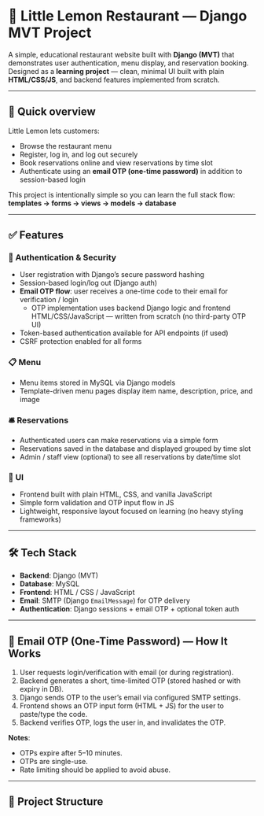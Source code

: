 # 🍋 Little Lemon Restaurant — Django MVT Project

A simple, educational restaurant website built with **Django (MVT)** that demonstrates user authentication, menu display, and reservation booking.  
Designed as a **learning project** — clean, minimal UI built with plain **HTML/CSS/JS**, and backend features implemented from scratch.

---

## 🚀 Quick overview
Little Lemon lets customers:
- Browse the restaurant menu  
- Register, log in, and log out securely  
- Book reservations online and view reservations by time slot  
- Authenticate using an **email OTP (one-time password)** in addition to session-based login  

This project is intentionally simple so you can learn the full stack flow:  
**templates → forms → views → models → database**

---

## ✅ Features

### 🔐 Authentication & Security
- User registration with Django’s secure password hashing  
- Session-based login/log out (Django auth)  
- **Email OTP flow**: user receives a one-time code to their email for verification / login  
  - OTP implementation uses backend Django logic and frontend HTML/CSS/JavaScript — written from scratch (no third-party OTP UI)  
- Token-based authentication available for API endpoints (if used)  
- CSRF protection enabled for all forms  

### 📋 Menu
- Menu items stored in MySQL via Django models  
- Template-driven menu pages display item name, description, price, and image  

### 🛎 Reservations
- Authenticated users can make reservations via a simple form  
- Reservations saved in the database and displayed grouped by time slot  
- Admin / staff view (optional) to see all reservations by date/time slot  

### 🎨 UI
- Frontend built with plain HTML, CSS, and vanilla JavaScript  
- Simple form validation and OTP input flow in JS  
- Lightweight, responsive layout focused on learning (no heavy styling frameworks)  

---

## 🛠 Tech Stack
- **Backend**: Django (MVT)  
- **Database**: MySQL  
- **Frontend**: HTML / CSS / JavaScript  
- **Email**: SMTP (Django `EmailMessage`) for OTP delivery  
- **Authentication**: Django sessions + email OTP + optional token auth  

---

## 🔐 Email OTP (One-Time Password) — How It Works
1. User requests login/verification with email (or during registration).  
2. Backend generates a short, time-limited OTP (stored hashed or with expiry in DB).  
3. Django sends OTP to the user’s email via configured SMTP settings.  
4. Frontend shows an OTP input form (HTML + JS) for the user to paste/type the code.  
5. Backend verifies OTP, logs the user in, and invalidates the OTP.  

**Notes**:
- OTPs expire after 5–10 minutes.  
- OTPs are single-use.  
- Rate limiting should be applied to avoid abuse.  

---

## 📂 Project Structure
